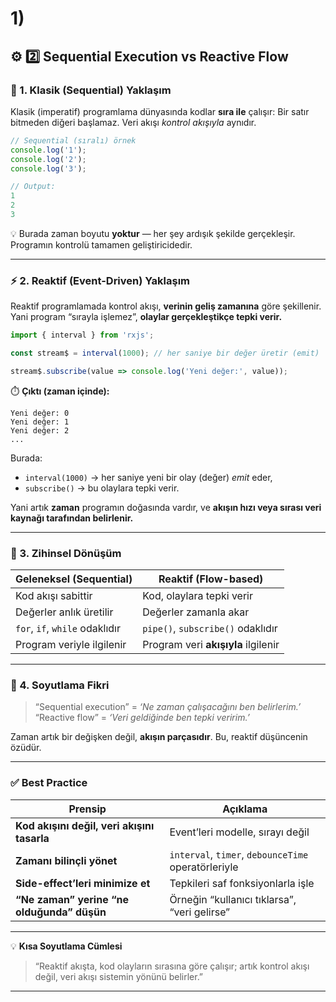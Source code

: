 
# 1)


## ⚙️ **2️⃣ Sequential Execution vs Reactive Flow**

### 📘 1. Klasik (Sequential) Yaklaşım

Klasik (imperatif) programlama dünyasında kodlar **sıra ile** çalışır:
Bir satır bitmeden diğeri başlamaz.
Veri akışı *kontrol akışıyla* aynıdır.

```js
// Sequential (sıralı) örnek
console.log('1');
console.log('2');
console.log('3');

// Output:
1
2
3
```

💡 Burada zaman boyutu **yoktur** — her şey ardışık şekilde gerçekleşir.
Programın kontrolü tamamen geliştiricidedir.

---

### ⚡ 2. Reaktif (Event-Driven) Yaklaşım

Reaktif programlamada kontrol akışı, **verinin geliş zamanına** göre şekillenir.
Yani program “sırayla işlemez”, **olaylar gerçekleştikçe tepki verir.**

```ts
import { interval } from 'rxjs';

const stream$ = interval(1000); // her saniye bir değer üretir (emit)

stream$.subscribe(value => console.log('Yeni değer:', value));
```

⏱️ **Çıktı (zaman içinde):**

```
Yeni değer: 0
Yeni değer: 1
Yeni değer: 2
...
```

Burada:

* `interval(1000)` → her saniye yeni bir olay (değer) *emit* eder,
* `subscribe()` → bu olaylara tepki verir.

Yani artık **zaman** programın doğasında vardır,
ve **akışın hızı veya sırası veri kaynağı tarafından belirlenir.**

---

### 🔄 3. Zihinsel Dönüşüm

| Geleneksel (Sequential)        | Reaktif (Flow-based)                |
| ------------------------------ | ----------------------------------- |
| Kod akışı sabittir             | Kod, olaylara tepki verir           |
| Değerler anlık üretilir        | Değerler zamanla akar               |
| `for`, `if`, `while` odaklıdır | `pipe()`, `subscribe()` odaklıdır   |
| Program veriyle ilgilenir      | Program veri **akışıyla** ilgilenir |

---

### 🧠 4. Soyutlama Fikri

> “Sequential execution” = *‘Ne zaman çalışacağını ben belirlerim.’*
> “Reactive flow” = *‘Veri geldiğinde ben tepki veririm.’*

Zaman artık bir değişken değil, **akışın parçasıdır**.
Bu, reaktif düşüncenin özüdür.

---

### ✅ Best Practice

| Prensip                                     | Açıklama                                            |
| ------------------------------------------- | --------------------------------------------------- |
| **Kod akışını değil, veri akışını tasarla** | Event’leri modelle, sırayı değil                    |
| **Zamanı bilinçli yönet**                   | `interval`, `timer`, `debounceTime` operatörleriyle |
| **Side-effect’leri minimize et**            | Tepkileri saf fonksiyonlarla işle                   |
| **“Ne zaman” yerine “ne olduğunda” düşün**  | Örneğin “kullanıcı tıklarsa”, “veri gelirse”        |

---

💡 **Kısa Soyutlama Cümlesi**

> “Reaktif akışta, kod olayların sırasına göre çalışır;
> artık kontrol akışı değil, veri akışı sistemin yönünü belirler.”

---
